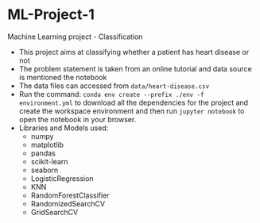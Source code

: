 # ML-Project-1
Machine Learning project - Classification
* This project aims at classifying whether a patient has heart disease or not
* The problem statement is taken from an online tutorial and data source is mentioned the notebook
* The data files can accessed from `data/heart-disease.csv`
* Run the command: `conda env create --prefix ./env -f environment.yml` to download all the dependencies for the project and create the workspace environment and then run `jupyter notebook` to open the notebook in your browser.
* Libraries and Models used:
  * numpy
  * matplotlib
  * pandas
  * scikit-learn
  * seaborn
  * LogisticRegression
  * KNN
  * RandomForestClassifier
  * RandomizedSearchCV
  * GridSearchCV
